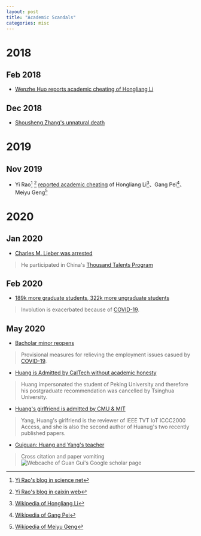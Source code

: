 ```yaml
---
layout: post
title: "Academic Scandals"
categories: misc
---
```


# 2018

## Feb 2018
* [Wenzhe Huo reports academic cheating of Hongliang Li](https://www.thepaper.cn/newsDetail_forward_1981716)

## Dec 2018
* [Shousheng Zhang's unnatural death](https://en.wikipedia.org/wiki/Shoucheng_Zhang)

# 2019
## Nov 2019
* Yi Rao[^rs] [^rc] [reported academic cheating](https://www.sohu.com/a/357261452_105067) of Hongliang Li[^lhl]、Gang Pei[^pg]、Meiyu Geng[^gmy]

[^rs]: [Yi Rao's blog in science net](http://blog.sciencenet.cn/home.php?mod=space&uid=2237)
[^rc]: [Yi Rao's blog in caixin web](http://raoyi.blog.caixin.com/)
[^lhl]: [Wikipedia of Hongliang Li](https://zh.wikipedia.org/wiki/%E6%9D%8E%E7%BA%A2%E8%89%AF)
[^pg]: [Wikipedia of Gang Pei](https://zh.wikipedia.org/wiki/%E8%A3%B4%E9%92%A2)
[^gmy]: [Wikipedia of Meiyu Geng](https://zh.wikipedia.org/wiki/%E8%80%BF%E7%BE%8E%E7%8E%89)


# 2020

## Jan 2020
* [Charles M. Lieber was arrested](https://en.wikipedia.org/wiki/Charles_M._Lieber)

> He participated in China's [Thousand Talents Program](https://en.wikipedia.org/wiki/Thousand_Talents_Plan)

## Feb 2020
* [189k more graduate students, 322k more ungraduate students](http://www.gov.cn/zhengce/2020-02/29/content_5484774.htm)

> Involution is exacerbated because of [COVID-19](https://en.wikipedia.org/wiki/Coronavirus_disease_2019).

## May 2020

* [Bacholar minor reopens](http://www.moe.gov.cn/srcsite/A08/moe_1034/s3883/202005/t20200529_460339.html)

> Provisional measures for relieving the employment issues casued by [COVID-19](https://en.wikipedia.org/wiki/Coronavirus_disease_2019).

* [Huang is Admitted by CalTech without academic honesty](https://www.zhihu.com/question/396560251)

> Huang impersonated the student of Peking University and therefore his postgraduate recommendation was cancelled by Tsinghua University.

* [Huang's girlfriend is admitted by CMU & MIT](https://www.zhihu.com/question/397601762)

> Yang, Huang's girlfriend is the reviewer of IEEE TVT IoT ICCC2000 Access, and she is also the second author of Huanug's two recently published papers.

* [Guiguan: Huang and Yang's teacher](https://www.zhihu.com/question/397548354)

>  Cross citation and paper vomiting
![Webcache of Guan Gui's Google scholar page](../../../images/guiguan.png)